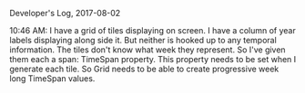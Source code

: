 Developer's Log, 2017-08-02

10:46 AM: I have a grid of tiles displaying on screen. I have a column of year labels displaying along side it. But neither is hooked up to any temporal information. The tiles don't know what week they represent. So I've given them each a span: TimeSpan property. This property needs to be set when I generate each tile. So Grid needs to be able to create progressive week long TimeSpan values.
